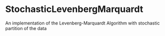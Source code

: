 # StochasticLevenbergMarquardt
An implementation of the Levenberg-Marquardt Algorithm with stochastic partition of the data
